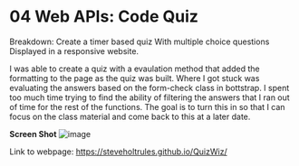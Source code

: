 # 04 Web APIs: Code Quiz

Breakdown:
Create a timer based quiz
With multiple choice questions
Displayed in a responsive website. 

I was able to create a quiz with a evaulation method that added the formatting to the page as the quiz was built. Where I got stuck was evaluating the answers based on the form-check class in bottstrap. I spent too much time trying to find the ability of filtering the answers that I ran out of time for the rest of the functions. The goal is to turn this in so that I can focus on the class material and come back to this at a later date.  

**Screen Shot**
![image](https://user-images.githubusercontent.com/78341753/126916659-56133b4e-2b85-4300-8dd2-f2cfc3a407d5.png)


Link to webpage: 
https://steveholtrules.github.io/QuizWiz/


